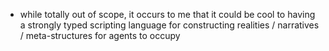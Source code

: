- while totally out of scope, it occurs to me that it could be cool to having a strongly typed scripting language for constructing realities / narratives / meta-structures for agents to occupy